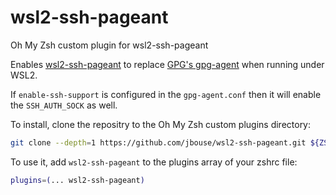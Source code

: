 # wsl2-ssh-pageant
Oh My Zsh custom plugin for wsl2-ssh-pageant

Enables [wsl2-ssh-pageant](https://github.com/BlackReloaded/wsl2-ssh-pageant) to replace 
[GPG's gpg-agent](https://www.gnupg.org/documentation/manuals/gnupg/) when running under
WSL2.

If `enable-ssh-support` is configured in the `gpg-agent.conf` then it will enable the
`SSH_AUTH_SOCK` as well.

To install, clone the repositry to the Oh My Zsh custom plugins directory:
```zsh
git clone --depth=1 https://github.com/jbouse/wsl2-ssh-pageant.git ${ZSH_CUSTOM:-$HOME/.oh-my-zsh/custom}/plugins/wsl2-ssh-pageant
```
    
To use it, add `wsl2-ssh-pageant` to the plugins array of your zshrc file:

```zsh
plugins=(... wsl2-ssh-pageant)
```
